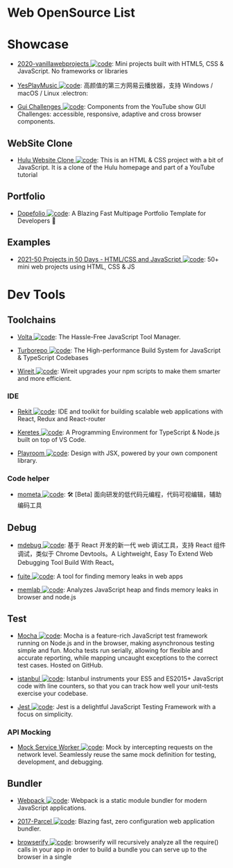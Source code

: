# Web OpenSource List

# Showcase

- [2020-vanillawebprojects ![code](https://shorturl.at/dlxyK)](https://github.com/bradtraversy/vanillawebprojects): Mini projects built with HTML5, CSS & JavaScript. No frameworks or libraries

- [YesPlayMusic ![code](https://shorturl.at/dlxyK)](https://github.com/qier222/YesPlayMusic): 高颜值的第三方网易云播放器，支持 Windows / macOS / Linux :electron:

- [Gui Challenges ![code](https://shorturl.at/dlxyK)](https://github.com/argyleink/gui-challenges): Components from the YouTube show GUI Challenges: accessible, responsive, adaptive and cross browser components.

## WebSite Clone

- [Hulu Website Clone ![code](https://shorturl.at/dlxyK)](https://github.com/bradtraversy/hulu-webpage-clone): This is an HTML & CSS project with a bit of JavaScript. It is a clone of the Hulu homepage and part of a YouTube tutorial

## Portfolio

- [Dopefolio ![code](https://shorturl.at/dlxyK)](https://github.com/rammcodes/Dopefolio): A Blazing Fast Multipage Portfolio Template for Developers 🚀

## Examples

- [2021-50 Projects in 50 Days - HTML/CSS and JavaScript ![code](https://shorturl.at/dlxyK)](https://github.com/bradtraversy/50projects50days): 50+ mini web projects using HTML, CSS & JS

# Dev Tools

## Toolchains

- [Volta ![code](https://shorturl.at/dlxyK)](https://github.com/volta-cli/volta): The Hassle-Free JavaScript Tool Manager.

- [Turborepo ![code](https://shorturl.at/dlxyK)](https://github.com/vercel/turborepo): The High-performance Build System for JavaScript & TypeScript Codebases

- [Wireit ![code](https://shorturl.at/dlxyK)](https://github.com/google/wireit): Wireit upgrades your npm scripts to make them smarter and more efficient.

### IDE

- [Rekit ![code](https://shorturl.at/dlxyK)](https://github.com/supnate/rekit): IDE and toolkit for building scalable web applications with React, Redux and React-router

- [Keretes ![code](https://shorturl.at/dlxyK)](https://github.com/kreteshq/kretes): A Programming Environment for TypeScript & Node.js built on top of VS Code.

- [Playroom ![code](https://shorturl.at/dlxyK)](https://github.com/seek-oss/playroom): Design with JSX, powered by your own component library.

### Code helper

- [mometa ![code](https://shorturl.at/dlxyK)](https://github.com/imcuttle/mometa): 🛠 [Beta] 面向研发的低代码元编程，代码可视编辑，辅助编码工具

## Debug

- [mdebug ![code](https://shorturl.at/dlxyK)](https://github.com/tnfe/mdebug): 基于 React 开发的新一代 web 调试工具，支持 React 组件调试，类似于 Chrome Devtools。A Lightweight, Easy To Extend Web Debugging Tool Build With React。

- [fuite ![code](https://shorturl.at/dlxyK)](https://github.com/nolanlawson/fuite): A tool for finding memory leaks in web apps

- [memlab ![code](https://shorturl.at/dlxyK)](https://facebookincubator.github.io/memlab/): Analyzes JavaScript heap and finds memory leaks in browser and node.js

## Test

- [Mocha ![code](https://shorturl.at/dlxyK)](https://mochajs.org/): Mocha is a feature-rich JavaScript test framework running on Node.js and in the browser, making asynchronous testing simple and fun. Mocha tests run serially, allowing for flexible and accurate reporting, while mapping uncaught exceptions to the correct test cases. Hosted on GitHub.

- [istanbul ![code](https://shorturl.at/dlxyK)](https://istanbul.js.org/): Istanbul instruments your ES5 and ES2015+ JavaScript code with line counters, so that you can track how well your unit-tests exercise your codebase.

- [Jest ![code](https://shorturl.at/dlxyK)](https://jestjs.io/): Jest is a delightful JavaScript Testing Framework with a focus on simplicity.

### API Mocking

- [Mock Service Worker ![code](https://shorturl.at/dlxyK)](https://mswjs.io/): Mock by intercepting requests on the network level. Seamlessly reuse the same mock definition for testing, development, and debugging.

## Bundler

- [Webpack ![code](https://shorturl.at/dlxyK)](https://webpack.js.org/): Webpack is a static module bundler for modern JavaScript applications.

- [2017-Parcel ![code](https://shorturl.at/dlxyK)](https://github.com/parcel-bundler/parcel): Blazing fast, zero configuration web application bundler.

- [browserify ![code](https://shorturl.at/dlxyK)](https://github.com/browserify/browserify): browserify will recursively analyze all the require() calls in your app in order to build a bundle you can serve up to the browser in a single <script> tag.

- [2017-Backpack ![code](https://shorturl.at/dlxyK)](https://github.com/jaredpalmer/backpack): Backpack is minimalistic build system for Node.js. Inspired by Facebook's create-react-app, Zeit's Next.js, and Remy's Nodemon, Backpack lets you create modern Node.js apps and services with zero configuration.

- [2017-Microbundle ![code](https://shorturl.at/dlxyK)](https://github.com/developit/microbundle): A zero-configuration bundler for tiny modules, powered by Rollup.

- [FuseBox #Project](https://github.com/fuse-box/fuse-box): FuseBox is a bundler/module loader that combines the power of webpack, JSPM and SystemJS.

- [2019-Snowpack ![code](https://shorturl.at/dlxyK)](https://github.com/pikapkg/snowpack): Build web applications with less tooling and 10x faster iteration. No bundler required.

- [2020-Rome ![code](https://shorturl.at/dlxyK)](https://github.com/facebookexperimental/rome): Rome is an experimental JavaScript toolchain. It includes a compiler, linter, formatter, bundler, testing framework and more. It aims to be a comprehensive tool for anything related to the processing of JavaScript source code.

- [2021-Astro ![code](https://shorturl.at/dlxyK)](https://github.com/snowpackjs/astro): Astro is a fresh but familiar approach to building websites. Astro combines decades of proven performance best practices with the DX improvements of the component-oriented era. Use your favorite JavaScript framework and automatically ship the bare-minimum amount of JavaScript—by default.

### Obfuscator

- [JavaScript obfuscator ![code](https://shorturl.at/dlxyK)](https://github.com/javascript-obfuscator/javascript-obfuscator): JavaScript Obfuscator is a powerful free obfuscator for JavaScript, containing a variety of features which provide protection for your source code.

# Library

## UI Framework

- [Svelte ![code](https://shorturl.at/dlxyK)](https://github.com/sveltejs/svelte): Svelte is a new way to build web applications. It's a compiler that takes your declarative components and converts them into efficient JavaScript that surgically updates the DOM.

- [Stimulus ![code](https://shorturl.at/dlxyK)](https://github.com/stimulusjs/stimulus): A modest JavaScript framework for the HTML you already have.

- [2019-Neo ![code](https://shorturl.at/dlxyK)](https://github.com/neomjs/neo): This is a new paradigm. If you want to enter a new era of making better Web Based User Interfaces, the following concepts will be addictive.

## HTML & CSS

- [tailwindcss ![code](https://shorturl.at/dlxyK)](https://github.com/tailwindlabs/tailwindcss): A utility-first CSS framework for rapid UI development.

- [CSS Blocks ![code](https://shorturl.at/dlxyK)](https://github.com/linkedin/css-blocks): CSS Blocks is an ergonomic, component-oriented CSS authoring system that compiles to high-performance stylesheets.

## State Management

- [Recoil ![code](https://shorturl.at/dlxyK)](https://github.com/facebookexperimental/Recoil): Recoil is an experimental state management library for React apps. It provides several capabilities that are difficult to achieve with React alone, while being compatible with the newest features of React.

- [xstate ![code](https://shorturl.at/dlxyK)](https://github.com/davidkpiano/xstate): State machines and statecharts for the modern web.

- [zustand ![code](https://shorturl.at/dlxyK)](https://github.com/pmndrs/zustand): A small, fast and scalable bearbones state-management solution using simplified flux principles. Has a comfy api based on hooks, isn't boilerplatey or opinionated.
  - [zundo ![code](https://shorturl.at/dlxyK)](https://github.com/charkour/zundo): 🍜 undo/redo middleware for zustand. <1kB
  - [zustood ![code](https://shorturl.at/dlxyK)](https://github.com/udecode/zustood): 🐻‍❄️ A modular store factory using zustand

## Mini Program & Cross App

- [wepy ![code](https://shorturl.at/dlxyK)](https://tencent.github.io/wepy/): 让小程序支持组件化开发的框架，一个最受欢迎的小程序框架。

- [2018-mpx ![code](https://shorturl.at/dlxyK)](https://github.com/didi/mpx): A enhanced miniprogram framework with data reactivity and deep optimizition.

- [Remax ![code](https://shorturl.at/dlxyK)](https://github.com/remaxjs/remax): Remax 将 React 运行在小程序环境中，让你可以使用完整的 React 进行开发。

- [2017-Taro ![code](https://shorturl.at/dlxyK)](https://github.com/NervJS/taro): 多端统一开发框架，支持用 React 的开发方式编写一次代码，生成能运行在微信/百度/支付宝/字节跳动小程序、H5、React Native 等的应用。

- [2018-Chameleon ![code](https://shorturl.at/dlxyK)](https://cmljs.org/doc/): Chameleon /kəˈmiːlɪən/，简写 CML，中文名卡梅龙；中文意思变色龙，意味着就像变色龙一样能适应不同环境的跨端整体解决方案。

- [2019-alita ![code](https://shorturl.at/dlxyK)](https://github.com/areslabs/alita): 一套把 React Native 代码转换成微信小程序代码的转换引擎工具。我们不造轮子，不发明新框架，只是提供工具把 RN 扩展到微信小程序端。

- [uni-app ![code](https://shorturl.at/dlxyK)](https://github.com/dcloudio/uni-app): uni-app 是一个使用 Vue.js 开发跨平台应用的前端框架。

## Scaffold

- [2018-@pika/web ![code](https://shorturl.at/dlxyK)](https://github.com/pikapkg/web): Install npm dependencies that run directly in the browser. No Browserify, Webpack or import maps required.

- [2018-code-server ![code](https://shorturl.at/dlxyK)](https://github.com/codercom/code-server): code-server is VS Code running on a remote server, accessible through the browser.

## Pattern Libraries

- [Material-UI ![code](https://shorturl.at/dlxyK)](http://www.material-ui.com/#/): A Set of React Components that Implement Google's Material Design.

- [Ant Design ![code](https://shorturl.at/dlxyK)](https://www.hugedomains.com/domain_profile.cfm?d=ant-design&e=com): An enterprise-class UI design language and React-based implementation.

- [2019-Chakra UI ![code](https://shorturl.at/dlxyK)](https://github.com/chakra-ui/chakra-ui): ⚡️Simple, Modular & Accessible UI Components for your React Applications.

- [2020-headlessui ![code](https://shorturl.at/dlxyK)](https://github.com/tailwindlabs/headlessui): Completely unstyled, fully accessible UI components, designed to integrate beautifully with Tailwind CSS.

### CSS Pattern Libraries

- [2020-NES.css ![code](https://shorturl.at/dlxyK)](https://nostalgic-css.github.io/NES.css/): NES.css is NES-style (8bit-like) CSS Framework.

## SSR Fullstack

- [2019-ssr ![code](https://shorturl.at/dlxyK)](https://github.com/ykfe/ssr): A most advanced ssr framework on Earth that implemented serverless-side render specification for faas and traditional web server.

- [2021-Remix ![code](https://shorturl.at/dlxyK)](https://github.com/remix-run/remix): Build Better Websites. Create modern, resilient user experiences with web fundamentals.

- [2022-Astro ![code](https://shorturl.at/dlxyK)](https://github.com/withastro/astro): Build faster websites with Astro's next-gen island architecture 🏝✨

# Web APIs

- [Pressure.js ![code](https://shorturl.at/dlxyK)](https://pressurejs.com/): Pressure is a JavaScript library for handling Force Touch, 3D Touch, and Pointer Pressure on the web.

- [finder ![code](https://shorturl.at/dlxyK)](https://github.com/antonmedv/finder): CSS Selector Generator, Generates shortest selectors.

## Virtual DOM

- [Snabbdom ![code](https://shorturl.at/dlxyK)](https://github.com/snabbdom/snabbdom): A virtual DOM library with focus on simplicity, modularity, powerful features and performance.

- [asm-dom ![code](https://shorturl.at/dlxyK)](https://github.com/mbasso/asm-dom): A minimal WebAssembly virtual DOM to build C++ SPA (Single page applications)

- [Million ![code](https://shorturl.at/dlxyK)](https://github.com/aidenybai/million): Million is a lightweight (<1kb) Virtual DOM. It's really fast and makes it easy to create user interfaces.

## Web Worker

- [Workly ![code](https://shorturl.at/dlxyK)](https://github.com/pshihn/workly): A really simple way to move a stand-alone function/class to a worker thread.

- [workerize ![code](https://shorturl.at/dlxyK)](https://github.com/developit/workerize): Moves a module into a Web Worker, automatically reflecting exported functions as asynchronous proxies.

- [workerize-loader ![code](https://shorturl.at/dlxyK)](https://github.com/developit/workerize-loader): Automatically move a module into a Web Worker (Webpack loader).

- [greenlet ![code](https://shorturl.at/dlxyK)](https://github.com/developit/greenlet): Move an async function into its own thread, a simplified single-function version of workerize.

- [2017-Comlink ![code](https://shorturl.at/dlxyK)](https://github.com/GoogleChromeLabs/comlink): Comlink’s goal is to make WebWorkers enjoyable. Comlink removes the mental barrier of thinking about postMessage and hides the fact that you are working with workers.

## Network

- [2014-axios ![code](https://shorturl.at/dlxyK)](https://github.com/axios/axios): Promise based HTTP client for the browser and node.js.

- [2014-request #Project](https://github.com/request/request): Request is designed to be the simplest way possible to make http calls. It supports HTTPS and follows redirects by default.

## Storage

- [2013-localForage ![code](https://shorturl.at/dlxyK)](https://github.com/localForage/localForage): Offline storage, improved. Wraps IndexedDB, WebSQL, or localStorage using a simple but powerful API.

### Cookie

- [cookies.js ![code](https://shorturl.at/dlxyK)](https://github.com/franciscop/cookies.js): Tastier cookies, local, session, and db storage in a tiny package. Includes subscribe() events for changes.

### DB

- [2013-Pouchdb ![code](https://shorturl.at/dlxyK)](https://github.com/pouchdb/pouchdb): PouchDB was created to help web developers build applications that work as well offline as they do online.

- [2014-Lovefield ![code](https://shorturl.at/dlxyK)](https://google.github.io/lovefield/): Relational Database With Schema

- [LokiJS ![code](https://shorturl.at/dlxyK)](https://github.com/techfort/LokiJS): LokiJS is a document oriented database written in javascript, Its purpose is to store javascript objects as documents in a nosql fashion and retrieve them with a similar mechanism.

- [2017-Lowdb ![code](https://shorturl.at/dlxyK)](https://github.com/typicode/lowdb): Small JSON database for Node, Electron and the browser. Powered by Lodash.

- [2017-RxDB ![code](https://shorturl.at/dlxyK)](https://github.com/pubkey/rxdb): The reactive, serverless, client-side, offline-first database for your next javascript-application.

- [2017-Dexie.js ![code](https://shorturl.at/dlxyK)](https://github.com/dfahlander/Dexie.js): Dexie.js is a wrapper library for indexedDB - the standard database in the browser.

- [2018-turtleDB ![code](https://shorturl.at/dlxyK)](https://github.com/turtle-DB/turtleDB): turtleDB is a JavaScript framework and in-browser database for developers to build offline-first, collaborative web applications. It provides a developer-friendly API to access an in-browser database built on top of IndexedDB.

- [2020-sql.js ![code](https://shorturl.at/dlxyK)](https://sql.js.org/#/): sql.js is a javascript SQL database. It allows you to create a relational database and query it entirely in the browser.

- [2021-absurd-sql ![code](https://shorturl.at/dlxyK)](https://github.com/jlongster/absurd-sql): sqlite3 in ur indexeddb (hopefully a better backend soon)

## Media | 媒介资源

- [2015-annyang ![code](https://shorturl.at/dlxyK)](https://github.com/TalAter/annyang): A tiny javascript SpeechRecognition library that lets your users control your site with voice commands.

- [2015-SpeechKITT](https://github.com/TalAter/SpeechKITT): A flexible GUI for Speech Recognition

# Tuning | 性能调优

## APM

- [LagRadar ![code](https://shorturl.at/dlxyK)](https://github.com/mobz/lag-radar): Add this to any javascript application and you can see when the app drops below 60fps as the radar sweep changes colour and gets janky.

- [Lighthouse ![code](https://shorturl.at/dlxyK)](https://github.com/GoogleChrome/lighthouse): Lighthouse analyzes web apps and web pages, collecting modern performance metrics and insights on developer best practices.

- [stats.js ![code](https://shorturl.at/dlxyK)](https://github.com/mrdoob/stats.js): JavaScript Performance Monitor.

- [Falcon ![code](https://shorturl.at/dlxyK)](https://github.com/theodo/falco): Falco helps you monitor, analyze, and optimize your websites.

- [web-vitals-extension ![code](https://shorturl.at/dlxyK)](https://github.com/GoogleChrome/web-vitals-extension): A Chrome extension to measure essential metrics for a healthy site.

- [perfume.js ![code](https://shorturl.at/dlxyK)](https://github.com/Zizzamia/perfume.js): Web performance library for measuring all User-centric performance metrics.

- [badjs-report, 前端异常捕获与上报](https://github.com/BetterJS/badjs-report)

## Loading

- [Lozad ![code](https://shorturl.at/dlxyK)](https://github.com/ApoorvSaxena/lozad.js): lozad.js is a light-weight library to lazy load elements using JavaScript.

- [2018-whatcss ![code](https://shorturl.at/dlxyK)](https://github.com/jonroig/whatcss): WhatCSS.info: CSS StyleSheet Pageload Analyser/Optimizer 🤷

- [2018-instant.page ![code](https://shorturl.at/dlxyK)](https://github.com/instantpage/instant.page): Make your site’s pages instant in 1 minute and improve your conversion rate by 1%.

- [2018-lazysizes ![code](https://shorturl.at/dlxyK)](https://github.com/aFarkas/lazysizes): lazysizes is a fast (jank-free), SEO-friendly and self-initializing lazyloader for images (including responsive images picture/srcset), iframes, scripts/widgets and much more.

### Image

- [Jpegio ![code](https://shorturl.at/dlxyK)](https://www.jpeg.io/): Convert any major image format into a highly optimized JPEG.

## Rendering

## PWA

- [Manifoldjs: PWA Builder ![code](https://shorturl.at/dlxyK)](http://6me.us/hx5JS): PWA Builder will give you an easy way to provide the missing pieces of your PWA, and not weigh down your site with data you don’t need or use.

- [Offline-plugin for webpack ![code](https://shorturl.at/dlxyK)](https://github.com/NekR/offline-plugin): This plugin is intended to provide an offline experience for webpack projects. It uses ServiceWorker, and AppCache as a fallback under the hood. Simply include this plugin in your webpack.config, and the accompanying runtime in your client script, and your project will become offline ready by caching all (or some) of the webpack output assets. you can also turn to [Easy Offline First Apps With Webpack's Offline Plugin](https://dev.to/kayis/easy-offline-first-apps-with-webpacks-offline-plugin) for further information.

- [react-progressive-web-app ![code](https://shorturl.at/dlxyK)](http://6me.us/aRCdPU): An opinionated React based repository which is optimized for Progressive Web App development.

- [RealFaviconGenerator](http://realfavicongenerator.net/): A great way to generate all the images, favicons, and associated files needed to display your app icon across different browsers.

- [Android Asset Studio - Launcher Icon Generator](https://romannurik.github.io/AndroidAssetStudio/icons-launcher.html): Generate Android style icons.

- [pwmetrics ![code](https://shorturl.at/dlxyK)](https://github.com/paulirish/pwmetrics): Progressive web metrics at your fingertipz

- [Workbox ![code](https://shorturl.at/dlxyK)](https://workboxjs.org/)：Workbox 是来自 Google Chrome 团队的快速将现有应用转化为 Progressive Web Apps 的 JavaScript 库；Workbox 允许我们通过 Webpack 插件、Gulp 插件以及 npm 脚本的方式快速地为当前应用的资源创建对应加载 ServiceWorker。

## Experience Tuning

### Polyfill

- [dialog-polyfill.js ![code](https://shorturl.at/dlxyK)](https://github.com/GoogleChrome/dialog-polyfill): Polyfill for the HTML dialog element.

- [Polyfill.io ![code](https://shorturl.at/dlxyK)](https://polyfill.io/v3/api/): Get a bundle of polyfills which have been minified ready for production website use. This endpoint responds with a JavaScript file containing the polyfills which should be served to the requesting browser.

# Browser

- [browsh ![code](https://shorturl.at/dlxyK)](https://github.com/browsh-org/browsh): A fully interactive, realtime, and modern text-based browser rendered to TTYs and browsers

## Feature

- [fex-ua-device ![code](https://shorturl.at/dlxyK)](https://github.com/fex-team/ua-device): 由于在国内生产 PC 的厂家有限，大众用户使用的浏览器也主要是当前的一些主流浏览器。因此目前的 UA 解析库在对 OS、浏览器外壳、浏览器内核等的识别率都相当高。但是由于国内的移动设备的五花八门，对于移动设备的硬件信息是很难用一套通用的方法进行识别，因此 ua-device 诞生。

- [Modernizr ![code](https://shorturl.at/dlxyK)](https://github.com/Modernizr/Modernizr)

- [feature.js ![code](https://shorturl.at/dlxyK)](https://github.com/viljamis/feature.js)

- [Bowser ![code](https://shorturl.at/dlxyK)](https://github.com/ded/bowser)

## Automation

- [Remote Browser ![code](https://shorturl.at/dlxyK)](https://github.com/intoli/remote-browser): A low-level browser automation framework built on top of the Web Extensions API standard.

- [Rendertron ![code](https://shorturl.at/dlxyK)](https://github.com/GoogleChrome/rendertron): Rendertron is a dockerized, headless Chrome rendering solution designed to render & serialise web pages on the fly.

- [Rendora ![code](https://shorturl.at/dlxyK)](https://github.com/rendora/rendora): Rendora is a dynamic renderer to provide zero-configuration server-side rendering mainly to web crawlers in order to effortlessly improve SEO for websites.

- [headless-devtools ![code](https://shorturl.at/dlxyK)](https://github.com/cowchimp/headless-devtools): Lets you perform Chrome DevTools actions from code by leveraging Headless Chrome+Puppeteer.

- [2020-Kasaya ![code](https://shorturl.at/dlxyK)](https://github.com/syscolabs/kasaya): A "WYSIWYG" scripting language and runtime for browser automation.

- [2019-Playwright ![code](https://shorturl.at/dlxyK)](https://github.com/microsoft/playwright): Playwright is a Node library to automate the Chromium, WebKit and Firefox browsers with a single API. It enables cross-browser web automation that is ever-green, capable, reliable and fast.

# Micro-FE Framework

- [2018-Micro Frontends](https://micro-frontends.org/): Techniques, strategies and recipes for building a modern web app with multiple teams using different JavaScript frameworks.

- [Mooa ![code](https://shorturl.at/dlxyK)](https://github.com/phodal/mooa): Mooa 是一个为 Angular 服务的微前端框架，[前端微服务化：使用微前端框架 Mooa 开发微前端应用](https://parg.co/o3F)。

- [single-spa ![code](https://shorturl.at/dlxyK)](https://single-spa.js.org/docs/getting-started-overview.html): Build micro frontends that coexist and can each be written with their own framework.

- [qiankun ![code](https://shorturl.at/dlxyK)](https://github.com/umijs/qiankun): 📦 🚀 Blazing fast, simple and complete solution for micro frontends.

- [Garfish ![code](https://shorturl.at/dlxyK)](https://github.com/bytedance/garfish): Garfish is a micro front-end framework, mainly used to solve the problems of cross-team collaboration, diversification of technology system, and increasing complexity of applications brought by modern web applications in the context of front-end ecological boom and increasing complexity of web applications, and Garfish has been polished and tested by a large number of online applications, with strong functional stability and reliability.

- [micro-app ![code](https://shorturl.at/dlxyK)](https://github.com/micro-zoe/micro-app): micro-app 是一款基于类 WebComponent 进行渲染的微前端框架，不同于目前流行的开源框架，它从组件化的思维实现微前端，旨在降低上手难度、提升工作效率。它是目前市面上接入微前端成本最低的框架，并且提供了 JS 沙箱、样式隔离、元素隔离、预加载、资源地址补全、插件系统、数据通信等一系列完善的功能。

- [wujie ![code](https://shorturl.at/dlxyK)](https://github.com/Tencent/wujie): Web Components 是一个浏览器原生支持的组件封装技术，可以有效隔离元素之间的样式，iframe 可以给子应用提供一个原生隔离的运行环境，相比自行构造的沙箱 iframe 提供了独立的 window、document、history、location，可以更好的和外部解耦。无界微前端采用 webcomponent + iframe 的沙箱模式，在实现原生隔离的前提下比较完善的解决了上述问题。

## Sandbox

- [2022-workerbox ![code](https://shorturl.at/dlxyK)](https://github.com/markwylde/workerbox): A secure sandbox to execute untrusted user JavaScript, in a web browser, without any risk to your own domain/site/page.
